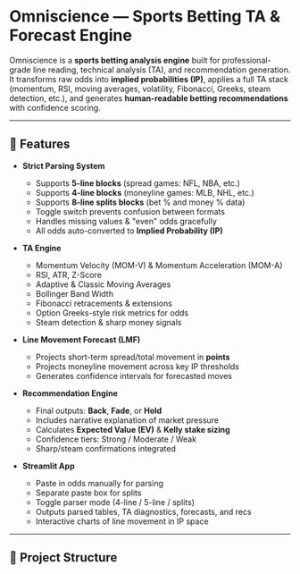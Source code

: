 # Omniscience — Sports Betting TA & Forecast Engine

Omniscience is a **sports betting analysis engine** built for professional-grade line reading, technical analysis (TA), and recommendation generation.  
It transforms raw odds into **implied probabilities (IP)**, applies a full TA stack (momentum, RSI, moving averages, volatility, Fibonacci, Greeks, steam detection, etc.), and generates **human-readable betting recommendations** with confidence scoring.  

---

## 🚀 Features

- **Strict Parsing System**
  - Supports **5-line blocks** (spread games: NFL, NBA, etc.)
  - Supports **4-line blocks** (moneyline games: MLB, NHL, etc.)
  - Supports **8-line splits blocks** (bet % and money % data)
  - Toggle switch prevents confusion between formats
  - Handles missing values & "even" odds gracefully
  - All odds auto-converted to **Implied Probability (IP)**

- **TA Engine**
  - Momentum Velocity (MOM-V) & Momentum Acceleration (MOM-A)
  - RSI, ATR, Z-Score
  - Adaptive & Classic Moving Averages
  - Bollinger Band Width
  - Fibonacci retracements & extensions
  - Option Greeks-style risk metrics for odds
  - Steam detection & sharp money signals

- **Line Movement Forecast (LMF)**
  - Projects short-term spread/total movement in **points**
  - Projects moneyline movement across key IP thresholds
  - Generates confidence intervals for forecasted moves

- **Recommendation Engine**
  - Final outputs: **Back**, **Fade**, or **Hold**
  - Includes narrative explanation of market pressure
  - Calculates **Expected Value (EV)** & **Kelly stake sizing**
  - Confidence tiers: Strong / Moderate / Weak
  - Sharp/steam confirmations integrated

- **Streamlit App**
  - Paste in odds manually for parsing
  - Separate paste box for splits
  - Toggle parser mode (4-line / 5-line / splits)
  - Outputs parsed tables, TA diagnostics, forecasts, and recs
  - Interactive charts of line movement in IP space

---

## 📂 Project Structure
